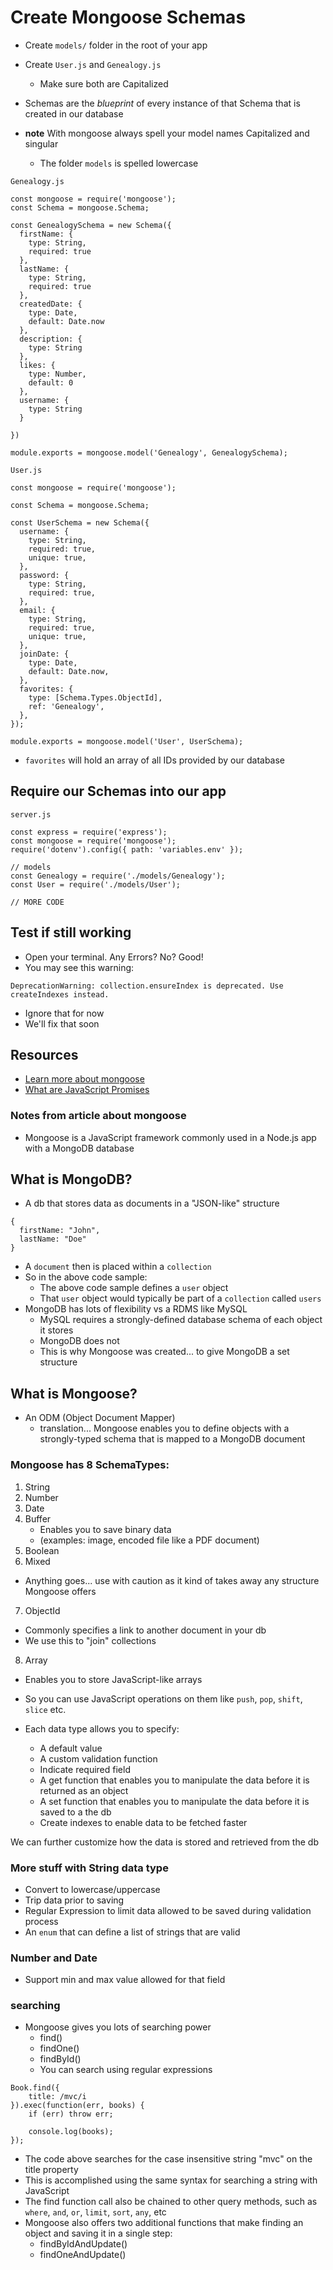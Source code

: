 # Create Mongoose Schemas
* Create `models/` folder in the root of your app
* Create `User.js` and `Genealogy.js`
    - Make sure both are Capitalized
* Schemas are the _blueprint_ of every instance of that Schema that is created in our database

* **note** With mongoose always spell your model names Capitalized and singular
  - The folder `models` is spelled lowercase

`Genealogy.js`

```
const mongoose = require('mongoose');
const Schema = mongoose.Schema;

const GenealogySchema = new Schema({
  firstName: {
    type: String,
    required: true
  },
  lastName: {
    type: String,
    required: true
  },
  createdDate: {
    type: Date,
    default: Date.now
  },
  description: {
    type: String
  },
  likes: {
    type: Number,
    default: 0
  },
  username: {
    type: String
  }

})

module.exports = mongoose.model('Genealogy', GenealogySchema);
```

`User.js`

```
const mongoose = require('mongoose');

const Schema = mongoose.Schema;

const UserSchema = new Schema({
  username: {
    type: String,
    required: true,
    unique: true,
  },
  password: {
    type: String,
    required: true,
  },
  email: {
    type: String,
    required: true,
    unique: true,
  },
  joinDate: {
    type: Date,
    default: Date.now,
  },
  favorites: {
    type: [Schema.Types.ObjectId],
    ref: 'Genealogy',
  },
});

module.exports = mongoose.model('User', UserSchema);
```

* `favorites` will hold an array of all IDs provided by our database

## Require our Schemas into our app
`server.js`

```
const express = require('express');
const mongoose = require('mongoose');
require('dotenv').config({ path: 'variables.env' });

// models
const Genealogy = require('./models/Genealogy');
const User = require('./models/User');

// MORE CODE
```

## Test if still working
* Open your terminal. Any Errors? No? Good!
* You may see this warning:

```
DeprecationWarning: collection.ensureIndex is deprecated. Use createIndexes instead.
```

* Ignore that for now
* We'll fix that soon

## Resources
* [Learn more about mongoose](https://code.tutsplus.com/articles/an-introduction-to-mongoose-for-mongodb-and-nodejs--cms-29527)
* [What are JavaScript Promises](https://code.tutsplus.com/tutorials/keeping-promises-with-javascript--cms-25056)

### Notes from article about mongoose
* Mongoose is a JavaScript framework commonly used in a Node.js app with a MongoDB database

## What is MongoDB?
* A db that stores data as documents in a "JSON-like" structure

```
{
  firstName: "John",
  lastName: "Doe"
}
```

* A `document` then is placed within a `collection`
* So in the above code sample:
  - The above code sample defines a `user` object
  - That `user` object would typically be part of a `collection` called `users`
* MongoDB has lots of flexibility vs a RDMS like MySQL
  - MySQL requires a strongly-defined database schema of each object it stores
  - MongoDB does not
  - This is why Mongoose was created... to give MongoDB a set structure

## What is Mongoose?
* An ODM (Object Document Mapper)
  - translation... Mongoose enables you to define objects with a strongly-typed schema that is mapped to a MongoDB document

### Mongoose has 8 SchemaTypes:
1. String
2. Number
3. Date
4. Buffer
    * Enables you to save binary data
    * (examples: image, encoded file like a PDF document)
5. Boolean
6. Mixed
  * Anything goes... use with caution as it kind of takes away any structure Mongoose offers
7. ObjectId
  * Commonly specifies a link to another document in your db
  * We use this to "join" collections
8. Array
  * Enables you to store JavaScript-like arrays
  * So you can use JavaScript operations on them like `push`, `pop`, `shift`, `slice` etc.

* Each data type allows you to specify:
  - A default value
  - A custom validation function
  - Indicate required field
  - A get function that enables you to manipulate the data before it is returned as an object
  - A set function that enables you to manipulate the data before it is saved to a the db
  - Create indexes to enable data to be fetched faster

We can further customize how the data is stored and retrieved from the db

### More stuff with String data type
* Convert to lowercase/uppercase
* Trip data prior to saving
* Regular Expression to limit data allowed to be saved during validation process
* An `enum` that can define a list of strings that are valid

### Number and Date
* Support min and max value allowed for that field

### searching
* Mongoose gives you lots of searching power
  - find()
  - findOne()
  - findById()
  - You can search using regular expressions

```
Book.find({
    title: /mvc/i
}).exec(function(err, books) {
    if (err) throw err;
     
    console.log(books);
});
```

* The code above searches for the case insensitive string "mvc" on the title property
* This is accomplished using the same syntax for searching a string with JavaScript
* The find function call also be chained to other query methods, such as `where`, `and`, `or`, `limit`, `sort`, `any`, etc
* Mongoose also offers two additional functions that make finding an object and saving it in a single step:
  - findByIdAndUpdate()
  - findOneAndUpdate()
